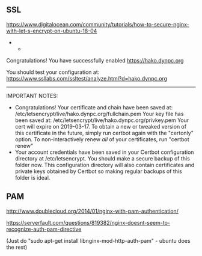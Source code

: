 
## SSL

https://www.digitalocean.com/community/tutorials/how-to-secure-nginx-with-let-s-encrypt-on-ubuntu-18-04

 - -
Congratulations! You have successfully enabled https://hako.dynpc.org

You should test your configuration at:
https://www.ssllabs.com/ssltest/analyze.html?d=hako.dynpc.org
- - - - - - - - - - - - - - - - - - - - - - - - - - - - - - - - - - - - - - - -

IMPORTANT NOTES:
 - Congratulations! Your certificate and chain have been saved at:
   /etc/letsencrypt/live/hako.dynpc.org/fullchain.pem
   Your key file has been saved at:
   /etc/letsencrypt/live/hako.dynpc.org/privkey.pem
   Your cert will expire on 2019-03-17. To obtain a new or tweaked
   version of this certificate in the future, simply run certbot again
   with the "certonly" option. To non-interactively renew *all* of
   your certificates, run "certbot renew"
 - Your account credentials have been saved in your Certbot
   configuration directory at /etc/letsencrypt. You should make a
   secure backup of this folder now. This configuration directory will
   also contain certificates and private keys obtained by Certbot so
   making regular backups of this folder is ideal.


## PAM


http://www.doublecloud.org/2014/01/nginx-with-pam-authentication/



https://serverfault.com/questions/819382/nginx-doesnt-seem-to-recognize-auth-pam-directive

(Just do "sudo apt-get install libnginx-mod-http-auth-pam" - ubuntu does the rest)